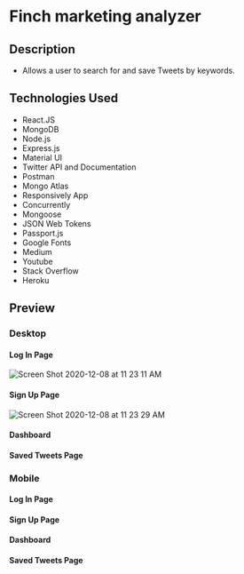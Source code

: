 # Finch marketing analyzer

## Description

- Allows a user to search for and save Tweets by keywords.

## Technologies Used

- React.JS
- MongoDB
- Node.js
- Express.js
- Material UI
- Twitter API and Documentation
- Postman
- Mongo Atlas
- Responsively App
- Concurrently
- Mongoose
- JSON Web Tokens
- Passport.js
- Google Fonts
- Medium
- Youtube
- Stack Overflow
- Heroku

## Preview

### Desktop

#### Log In Page

![Screen Shot 2020-12-08 at 11 23 11 AM](https://user-images.githubusercontent.com/60044459/101519285-a1ce1c00-3948-11eb-85a7-9904e83415b4.png)

#### Sign Up Page

![Screen Shot 2020-12-08 at 11 23 29 AM](https://user-images.githubusercontent.com/60044459/101519338-af83a180-3948-11eb-84dc-b28496d3577c.png)

#### Dashboard

#### Saved Tweets Page

### Mobile

#### Log In Page

#### Sign Up Page

#### Dashboard

#### Saved Tweets Page
